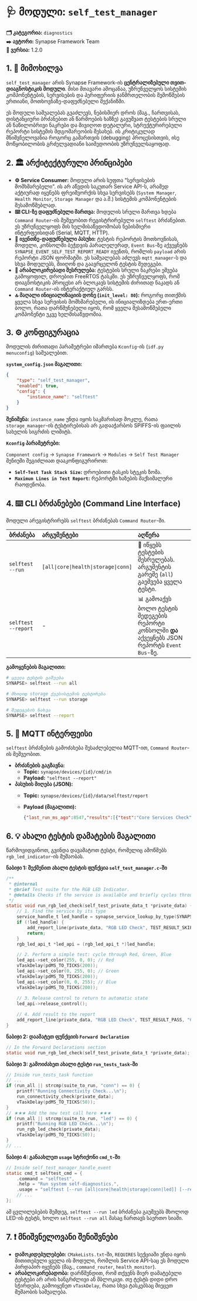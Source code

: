# 🩺 მოდული: `self_test_manager`

**🗂️ კატეგორია:** `diagnostics`  
**✒️ ავტორი:** Synapse Framework Team  
**🔖 ვერსია:** 1.2.0

## 1. 📜 მიმოხილვა

`self_test_manager` არის Synapse Framework-ის **ცენტრალიზებული თვით-დიაგნოსტიკის მოდული**. მისი მთავარი ამოცანაა, უზრუნველყოს სისტემის კომპონენტების, სერვისების და პერიფერიის ჯანმრთელობის შემოწმების ერთიანი, მოთხოვნაზე-დაფუძნებული მექანიზმი.

ეს მოდული საშუალებას გვაძლევს, ნებისმიერ დროს (მაგ., ჩართვისას, დისტანციური ბრძანებით ან წარმოების ხაზზე) გავუშვათ ტესტების სრული ან ნაწილობრივი ნაკრები და მივიღოთ დეტალური, სტრუქტურირებული რეპორტი სისტემის მდგომარეობის შესახებ. ის კრიტიკულად მნიშვნელოვანია როგორც გამართვის (debugging) პროცესისთვის, ისე მოწყობილობის გრძელვადიანი საიმედოობის უზრუნველსაყოფად.

## 2. 🏛️ არქიტექტურული პრინციპები

- **⚙️ Service Consumer:** მოდული არის სუფთა "სერვისების მომხმარებელი". ის არ აწვდის საკუთარ Service API-ს, არამედ აქტიურად იყენებს ფრეიმვორქის სხვა სერვისებს (`System Manager`, `Health Monitor`, `Storage Manager` და ა.შ.) სისტემის კომპონენტების შესამოწმებლად.
- **⌨️ CLI-ზე დაფუძნებული მართვა:** მოდულის სრული მართვა ხდება `Command Router`-ის მეშვეობით რეგისტრირებული `selftest` ბრძანებით. ეს უზრუნველყოფს მის ხელმისაწვდომობას ნებისმიერი ინტერფეისიდან (Serial, MQTT, HTTP).
- **📨 ივენთზე-დაფუძნებული პასუხი:** ტესტის რეპორტის მოთხოვნისას, მოდული, კონსოლში ბეჭდვის პარალელურად, `Event Bus`-ზე აქვეყნებს `SYNAPSE_EVENT_SELF_TEST_REPORT_READY` ივენთს, რომლის `payload` არის რეპორტი JSON ფორმატში. ეს საშუალებას აძლევს `mqtt_manager`-ს და სხვა მოდულებს, მიიღონ და გაავრცელონ ტესტის შედეგები.
- **🚀 არაბლოკირებადი შესრულება:** ტესტების სრული ნაკრები ეშვება გამოყოფილ, დროებით FreeRTOS ტასკში. ეს უზრუნველყოფს, რომ დიაგნოსტიკის პროცესი არ ბლოკავს სისტემის ძირითად ნაკადს ან `Command Router`-ის ინტერაქტიულ გარსს.
- **🔝 მაღალი ინიციალიზაციის დონე (`init_level: 80`):** როგორც თითქმის ყველა სხვა სერვისის მომხმარებელი, ის ინიციალიზდება ერთ-ერთი ბოლო, რათა დარწმუნებული იყოს, რომ ყველა შესამოწმებელი კომპონენტი უკვე ხელმისაწვდომია.

## 3. ⚙️ კონფიგურაცია

მოდულის ძირითადი პარამეტრები იმართება `Kconfig`-ის (`idf.py menuconfig`) საშუალებით.

**`system_config.json` მაგალითი:**

```json
{
    "type": "self_test_manager",
    "enabled": true,
    "config": {
        "instance_name": "selftest"
    }
}
```

**შენიშვნა:** `instance_name` უნდა იყოს საკმარისად მოკლე, რათა `storage_manager`-ის ტესტირებისას არ გადააჭარბოს SPIFFS-ის ფაილის სახელის სიგრძის ლიმიტს.

**`Kconfig` პარამეტრები:**

`Component config` -> `Synapse Framework` -> `Modules` -> `Self Test Manager` მენიუში შეგიძლიათ დააკონფიგურიროთ:

- **`Self-Test Task Stack Size`:** დროებითი ტასკის სტეკის ზომა.
- **`Maximum Lines in Test Report`:** რეპორტში ხაზების მაქსიმალური რაოდენობა.

## 4. ⌨️ CLI ბრძანებები (Command Line Interface)

მოდული არეგისტრირებს `selftest` ბრძანებას `Command Router`-ში.

| ბრძანება | არგუმენტები | აღწერა |
| :--- | :--- | :--- |
| `selftest --run` | `[all\|core\|health\|storage\|conn]` | 🚀 იწყებს ტესტების შესრულებას. არგუმენტის გარეშე (`all`) გაეშვება ყველა ტესტი. |
| `selftest --report` | - | 📊 გამოაქვს ბოლო ტესტის შედეგების რეპორტი კონსოლში **და** აქვეყნებს JSON რეპორტს `Event Bus`-ზე. |

**გამოყენების მაგალითი:**

```bash
# ყველა ტესტის გაშვება
SYNAPSE> selftest --run all

# მხოლოდ storage ქვესისტემის ტესტირება
SYNAPSE> selftest --run storage

# შედეგების ნახვა
SYNAPSE> selftest --report
```

## 5. 📡 MQTT ინტერფეისი

`selftest` ბრძანების გამოძახება შესაძლებელია MQTT-ით, `Command Router`-ის მეშვეობით.

- **ბრძანების გაგზავნა:**
  - **Topic:** `synapse/devices/{id}/cmd/in`
  - **Payload:** `"selftest --report"`
- **პასუხის მიღება (JSON):**
  - **Topic:** `synapse/devices/{id}/data/selftest/report`
  - **Payload (მაგალითი):**

    ```json
    {"last_run_ms_ago":8547,"results":[{"test":"Core Services Check","status":"PASS","details":""},{"test":"Free Heap","status":"PASS","details":"71032 bytes"},{"test":"Storage Check","status":"PASS","details":"Write/Read/Erase OK"},{"test":"main_wifi_manager","status":"PASS","details":"Running"},{"test":"main_mqtt_broker","status":"PASS","details":"Running"}]}
    ```

## 6. 💡 ახალი ტესტის დამატების მაგალითი

წარმოვიდგინოთ, გვინდა დავამატოთ ტესტი, რომელიც ამოწმებს `rgb_led_indicator`-ის მუშაობას.

**ნაბიჯი 1: შექმენით ახალი ტესტის ფუნქცია `self_test_manager.c`-ში**

```c
/**
 * @internal
 * @brief Test suite for the RGB LED Indicator.
 * @details Checks if the service is available and briefly cycles through colors.
 */
static void run_rgb_led_check(self_test_private_data_t *private_data) {
    // 1. Find the service by its type
    service_handle_t led_handle = synapse_service_lookup_by_type(SYNAPSE_SERVICE_TYPE_RGB_LED_API);
    if (!led_handle) {
        add_report_line(private_data, "RGB LED Check", TEST_RESULT_SKIPPED, "RGB LED service not found");
        return;
    }
    rgb_led_api_t *led_api = (rgb_led_api_t *)led_handle;

    // 2. Perform a simple test: cycle through Red, Green, Blue
    led_api->set_color(255, 0, 0); // Red
    vTaskDelay(pdMS_TO_TICKS(200));
    led_api->set_color(0, 255, 0); // Green
    vTaskDelay(pdMS_TO_TICKS(200));
    led_api->set_color(0, 0, 255); // Blue
    vTaskDelay(pdMS_TO_TICKS(200));
    
    // 3. Release control to return to automatic state
    led_api->release_control();

    // 4. Add result to the report
    add_report_line(private_data, "RGB LED Check", TEST_RESULT_PASS, "Color cycle OK");
}
```

**ნაბიჯი 2: დაამატეთ ფუნქციის `Forward Declaration`**

```c
// In the Forward Declarations section
static void run_rgb_led_check(self_test_private_data_t *private_data);
```

**ნაბიჯი 3: გამოიძახეთ ახალი ტესტი `run_tests_task`-ში**

```c
// Inside run_tests_task function
// ...
if (run_all || strcmp(suite_to_run, "conn") == 0) {
    printf("Running Connectivity Check...\n");
    run_connectivity_check(private_data);
    vTaskDelay(pdMS_TO_TICKS(50));
}
// ★★★ Add the new test call here ★★★
if (run_all || strcmp(suite_to_run, "led") == 0) {
    printf("Running RGB LED Check...\n");
    run_rgb_led_check(private_data);
    vTaskDelay(pdMS_TO_TICKS(50));
}
// ...
```

**ნაბიჯი 4: განაახლეთ `usage` სტრიქონი `cmd_t`-ში**

```c
// Inside self_test_manager_handle_event
static cmd_t selftest_cmd = {
    .command = "selftest",
    .help = "Run system self-diagnostics.",
    .usage = "selftest [--run [all|core|health|storage|conn|led]] [--report]", // <-- Add 'led'
    // ...
};
```

ამ ცვლილებების შემდეგ, `selftest --run led` ბრძანება გაუშვებს მხოლოდ LED-ის ტესტს, ხოლო `selftest --run all` მასაც ჩართავს საერთო სიაში.

## 7. ❗ მნიშვნელოვანი შენიშვნები

- **დამოკიდებულებები:** `CMakeLists.txt`-ში, `REQUIRES` სექციაში უნდა იყოს მითითებული ყველა ის მოდული, რომლის Service API-საც ეს მოდული პირდაპირ იყენებს (მაგ., `command_router`, `health_monitor`).
- **არაბლოკირებადობა:** დარწმუნდით, რომ თქვენს მიერ დამატებული ტესტები არ არის ხანგრძლივი ან მბლოკავი. თუ ტესტს დიდი დრო სჭირდება, გამოიყენეთ `vTaskDelay`, რათა სხვა ტასკებსაც მიეცეთ მუშაობის საშუალება.
